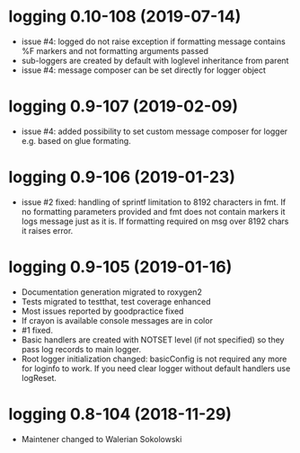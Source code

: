 # logging 0.10-108 (2019-07-14)
  * issue #4: logged do not raise exception if formatting message contains %F
    markers and not formatting arguments passed
  * sub-loggers are created by default with loglevel inheritance from parent
  * issue #4: message composer can be set directly for logger object

# logging 0.9-107 (2019-02-09)
  * issue #4: added possibility to set custom message composer for logger e.g.
    based on glue formating.

# logging 0.9-106 (2019-01-23)
  * issue #2 fixed: handling of sprintf limitation to 8192 characters in fmt.
    If no formatting parameters provided and fmt does not contain markers it
    logs message just as it is. If formatting required on msg over 8192 chars
    it raises error.

# logging 0.9-105 (2019-01-16)
  * Documentation generation migrated to roxygen2
  * Tests migrated to testthat, test coverage enhanced
  * Most issues reported by goodpractice fixed
  * If crayon is available console messages are in color
  * #1 fixed.
  * Basic handlers are created with NOTSET level (if not specified) so they 
    pass log records to main logger.
  * Root logger initialization changed: basicConfig is not required any more
    for loginfo to work. If you need clear logger without default handlers use
    logReset.
  
# logging 0.8-104 (2018-11-29)
  * Maintener changed to Walerian Sokolowski
